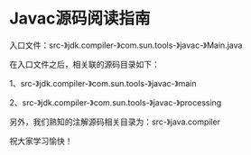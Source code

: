 # Javac源码阅读指南

入口文件：src-》jdk.compiler-》com.sun.tools-》javac-》Main.java

在入口文件之后，相关联的源码目录如下：

1、src-》jdk.compiler-》com.sun.tools-》javac-》main

2、src-》jdk.compiler-》com.sun.tools-》javac-》processing

另外，我们熟知的注解源码相关目录为：src-》java.compiler

祝大家学习愉快！
